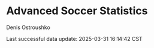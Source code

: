 # Advanced Soccer Statistics
Denis Ostroushko

<!-- gfm -->

Last successful data update: 2025-03-31 16:14:42 CST
